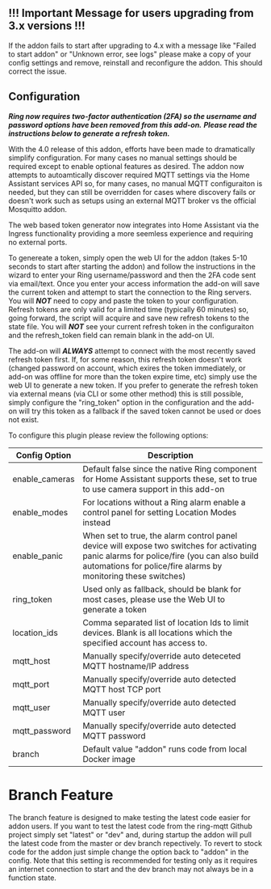 ## !!! Important Message for users upgrading from 3.x versions !!!
If the addon fails to start after upgrading to 4.x with a message like "Failed to start addon" or "Unknown error, see logs" please make a copy of your config settings and remove, reinstall and reconfigure the addon.  This should correct the issue.

## Configuration
***Ring now requires two-factor authentication (2FA) so the username and password options have been removed from this add-on.***
***Please read the instructions below to generate a refresh token.***

With the 4.0 release of this addon, efforts have been made to dramatically simplify configuration.  For many cases no manual settings should be required except to enable optional features as desired.  The addon now attempts to autoamtically discover required MQTT settings via the Home Assistant services API so, for many cases, no manual MQTT configuraiton is needed, but they can still be overridden for cases where discovery fails or doesn't work such as setups using an external MQTT broker vs the official Mosquitto addon.

The web based token generator now integrates into Home Assistant via the Ingress functionality providing a more seemless experience and requiring no external ports.

To genereate a token, simply open the web UI for the addon (takes 5-10 seconds to start after starting the addon) and follow the instructions in the wizard to enter your Ring username/password and then the 2FA code sent via email/text.  Once you enter your access information the add-on will save the current token and attempt to start the connection to the Ring servers.  You will ***NOT*** need to copy and paste the token to your configuration.  Refresh tokens are only valid for a limited time (typically 60 minutes) so, going forward, the script will acquire and save new refresh tokens to the state file.  You will ***NOT*** see your current refresh token in the configuraiton and the refresh_token field can remain blank in the add-on UI.

The add-on will ***ALWAYS*** attempt to connect with the most recently saved refresh token first.  If, for some reason, this refresh token doesn't work (changed password on account, which exires the token immediately, or add-on was offline for more than the token expire time, etc) simply use the web UI to generate a new token.  If you prefer to generate the refresh token via external means (via CLI or some other method) this is still possible, simply configure the "ring_token" option in the configuration and the add-on will try this token as a fallback if the saved token cannot be used or does not exist.

To configure this plugin please review the following options:

| Config Option | Description |
| --- | --- |
| enable_cameras | Default false since the native Ring component for Home Assistant supports these, set to true to use camera support in this add-on |
| enable_modes | For locations without a Ring alarm enable a control panel for setting Location Modes instead |
| enable_panic | When set to true, the alarm control panel device will expose two switches for activating panic alarms for police/fire (you can also build automations for police/fire alarms by monitoring these switches)  |
| ring_token | Used only as fallback, should be blank for most cases, please use the Web UI to generate a token |
| location_ids | Comma separated list of location Ids to limit devices.  Blank is all locations which the specified account has access to. |
| mqtt_host | Manually specify/override auto deteceted MQTT hostname/IP address |
| mqtt_port | Manually specify/override auto detected MQTT host TCP port |
| mqtt_user | Manually specify/override auto detected MQTT user |
| mqtt_password | Manually specify/override auto detected MQTT password |
| branch | Default value "addon" runs code from local Docker image |

# Branch Feature
The branch feature is designed to make testing the latest code easier for addon users. If you want to test the latest code from the ring-mqtt Github project simply set "latest" or "dev" and, during startup the addon will pull the latest code from the master or dev branch repectively.  To revert to stock code for the addon just simple change the option back to "addon" in the config.  Note that this setting is recommended for testing only as it requires an internet connection to start and the dev branch may not always be in a function state.
